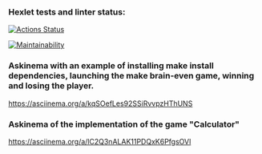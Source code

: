 ### Hexlet tests and linter status:
[![Actions Status](https://github.com/Streinge/php-project-45/actions/workflows/hexlet-check.yml/badge.svg)](https://github.com/Streinge/php-project-45/actions)

[![Maintainability](https://api.codeclimate.com/v1/badges/a272fb094e2e9602cf0e/maintainability)](https://codeclimate.com/github/Streinge/php-project-45/maintainability)

### Askinema with an example of installing make install dependencies, launching the make brain-even game, winning and losing the player.
https://asciinema.org/a/kqSOefLes92SSiRvvpzHThUNS

### Askinema of the implementation of the game "Calculator"
https://asciinema.org/a/lC2Q3nALAK11PDQxK6PfgsOVl